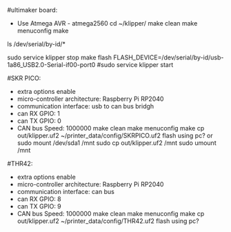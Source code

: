 #ultimaker board:
* Use Atmega AVR - atmega2560
cd ~/klipper/
make clean
make menuconfig
make

ls /dev/serial/by-id/*

sudo service klipper stop
make flash FLASH_DEVICE=/dev/serial/by-id/usb-1a86_USB2.0-Serial-if00-port0
#sudo service klipper start

#SKR PICO:
*  extra options enable
*  micro-controller architecture: Raspberry Pi RP2040
*  communication interface: usb to can bus bridgh
*  can RX GPIO: 1
*  can TX GPIO: 0
*  CAN bus Speed: 1000000
make clean
make menuconfig
make
cp out/klipper.uf2 ~/printer_data/config/SKRPICO.uf2
flash using pc?
or
sudo mount /dev/sda1 /mnt
sudo cp out/klipper.uf2 /mnt
sudo umount /mnt

#THR42:
*  extra options enable
*  micro-controller architecture: Raspberry Pi RP2040
*  communication interface: can bus
*  can RX GPIO: 8
*  can TX GPIO: 9
*  CAN bus Speed: 1000000
make clean
make menuconfig
make
cp out/klipper.uf2 ~/printer_data/config/THR42.uf2
flash using pc?
